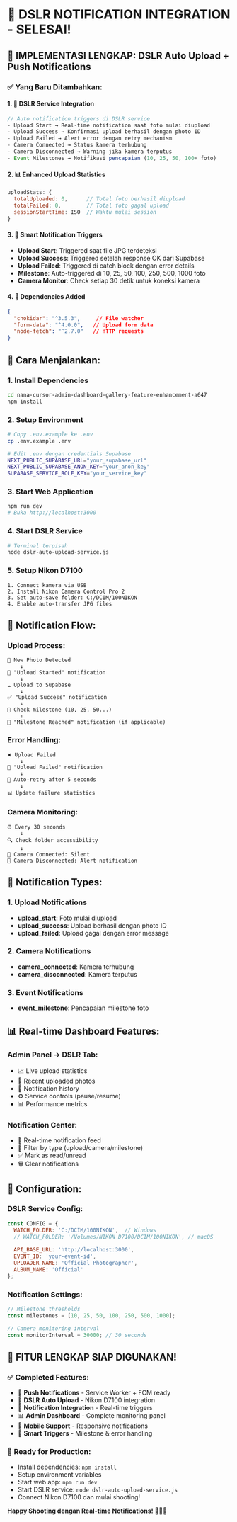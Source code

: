 # 🔔 DSLR NOTIFICATION INTEGRATION - SELESAI!

## 🎉 **IMPLEMENTASI LENGKAP: DSLR Auto Upload + Push Notifications**

### **✅ Yang Baru Ditambahkan:**

#### **1. 🔗 DSLR Service Integration**
```javascript
// Auto notification triggers di DSLR service
- Upload Start → Real-time notification saat foto mulai diupload
- Upload Success → Konfirmasi upload berhasil dengan photo ID
- Upload Failed → Alert error dengan retry mechanism
- Camera Connected → Status kamera terhubung
- Camera Disconnected → Warning jika kamera terputus
- Event Milestones → Notifikasi pencapaian (10, 25, 50, 100+ foto)
```

#### **2. 📊 Enhanced Upload Statistics**
```javascript
uploadStats: {
  totalUploaded: 0,      // Total foto berhasil diupload
  totalFailed: 0,        // Total foto gagal upload
  sessionStartTime: ISO  // Waktu mulai session
}
```

#### **3. 🎯 Smart Notification Triggers**
- **Upload Start**: Triggered saat file JPG terdeteksi
- **Upload Success**: Triggered setelah response OK dari Supabase
- **Upload Failed**: Triggered di catch block dengan error details
- **Milestone**: Auto-triggered di 10, 25, 50, 100, 250, 500, 1000 foto
- **Camera Monitor**: Check setiap 30 detik untuk koneksi kamera

#### **4. 🔧 Dependencies Added**
```json
{
  "chokidar": "^3.5.3",     // File watcher
  "form-data": "^4.0.0",   // Upload form data
  "node-fetch": "^2.7.0"   // HTTP requests
}
```

## 🚀 **Cara Menjalankan:**

### **1. Install Dependencies**
```bash
cd nana-cursor-admin-dashboard-gallery-feature-enhancement-a647
npm install
```

### **2. Setup Environment**
```bash
# Copy .env.example ke .env
cp .env.example .env

# Edit .env dengan credentials Supabase
NEXT_PUBLIC_SUPABASE_URL="your_supabase_url"
NEXT_PUBLIC_SUPABASE_ANON_KEY="your_anon_key"
SUPABASE_SERVICE_ROLE_KEY="your_service_key"
```

### **3. Start Web Application**
```bash
npm run dev
# Buka http://localhost:3000
```

### **4. Start DSLR Service**
```bash
# Terminal terpisah
node dslr-auto-upload-service.js
```

### **5. Setup Nikon D7100**
```
1. Connect kamera via USB
2. Install Nikon Camera Control Pro 2
3. Set auto-save folder: C:/DCIM/100NIKON
4. Enable auto-transfer JPG files
```

## 📱 **Notification Flow:**

### **Upload Process:**
```
📸 New Photo Detected
    ↓
🔔 "Upload Started" notification
    ↓
☁️ Upload to Supabase
    ↓
✅ "Upload Success" notification
    ↓
🎯 Check milestone (10, 25, 50...)
    ↓
🎉 "Milestone Reached" notification (if applicable)
```

### **Error Handling:**
```
❌ Upload Failed
    ↓
🔔 "Upload Failed" notification
    ↓
🔄 Auto-retry after 5 seconds
    ↓
📊 Update failure statistics
```

### **Camera Monitoring:**
```
⏰ Every 30 seconds
    ↓
🔍 Check folder accessibility
    ↓
📶 Camera Connected: Silent
📵 Camera Disconnected: Alert notification
```

## 🎯 **Notification Types:**

### **1. Upload Notifications**
- **upload_start**: Foto mulai diupload
- **upload_success**: Upload berhasil dengan photo ID
- **upload_failed**: Upload gagal dengan error message

### **2. Camera Notifications**
- **camera_connected**: Kamera terhubung
- **camera_disconnected**: Kamera terputus

### **3. Event Notifications**
- **event_milestone**: Pencapaian milestone foto

## 📊 **Real-time Dashboard Features:**

### **Admin Panel → DSLR Tab:**
- 📈 Live upload statistics
- 📸 Recent uploaded photos
- 🔔 Notification history
- ⚙️ Service controls (pause/resume)
- 📊 Performance metrics

### **Notification Center:**
- 🔔 Real-time notification feed
- 🎯 Filter by type (upload/camera/milestone)
- ✅ Mark as read/unread
- 🗑️ Clear notifications

## 🔧 **Configuration:**

### **DSLR Service Config:**
```javascript
const CONFIG = {
  WATCH_FOLDER: 'C:/DCIM/100NIKON',  // Windows
  // WATCH_FOLDER: '/Volumes/NIKON D7100/DCIM/100NIKON', // macOS
  
  API_BASE_URL: 'http://localhost:3000',
  EVENT_ID: 'your-event-id',
  UPLOADER_NAME: 'Official Photographer',
  ALBUM_NAME: 'Official'
};
```

### **Notification Settings:**
```javascript
// Milestone thresholds
const milestones = [10, 25, 50, 100, 250, 500, 1000];

// Camera monitoring interval
const monitorInterval = 30000; // 30 seconds
```

## 🎉 **FITUR LENGKAP SIAP DIGUNAKAN!**

### **✅ Completed Features:**
- 🔔 **Push Notifications** - Service Worker + FCM ready
- 📸 **DSLR Auto Upload** - Nikon D7100 integration
- 🔗 **Notification Integration** - Real-time triggers
- 📊 **Admin Dashboard** - Complete monitoring panel
- 📱 **Mobile Support** - Responsive notifications
- 🎯 **Smart Triggers** - Milestone & error handling

### **🚀 Ready for Production:**
- Install dependencies: `npm install`
- Setup environment variables
- Start web app: `npm run dev`
- Start DSLR service: `node dslr-auto-upload-service.js`
- Connect Nikon D7100 dan mulai shooting!

**Happy Shooting dengan Real-time Notifications! 📸🔔✨**